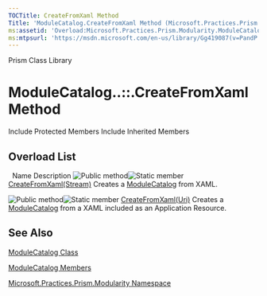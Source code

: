 ```yaml
---
TOCTitle: CreateFromXaml Method
Title: 'ModuleCatalog.CreateFromXaml Method (Microsoft.Practices.Prism.Modularity)'
ms:assetid: 'Overload:Microsoft.Practices.Prism.Modularity.ModuleCatalog.CreateFromXaml'
ms:mtpsurl: 'https://msdn.microsoft.com/en-us/library/Gg419087(v=PandP.50)'
---
```


Prism Class Library

ModuleCatalog..::.CreateFromXaml Method
=======================================

Include Protected Members
Include Inherited Members

Overload List
-------------

<span id="overloadMembersTableToggle"></span>
 
Name
Description
![](https://msdn.microsoft.com/en-us/Gg419087.pubmethod(en-us,PandP.50).gif "Public method")![](https://msdn.microsoft.com/en-us/Gg419087.static(en-us,PandP.50).gif "Static member")
[CreateFromXaml(Stream)](https://msdn.microsoft.com/m:microsoft.practices.prism.modularity.modulecatalog.createfromxaml(system.io.stream))
Creates a [ModuleCatalog](https://msdn.microsoft.com/t:microsoft.practices.prism.modularity.modulecatalog) from XAML.

![](https://msdn.microsoft.com/en-us/Gg419087.pubmethod(en-us,PandP.50).gif "Public method")![](https://msdn.microsoft.com/en-us/Gg419087.static(en-us,PandP.50).gif "Static member")
[CreateFromXaml(Uri)](https://msdn.microsoft.com/m:microsoft.practices.prism.modularity.modulecatalog.createfromxaml(system.uri))
Creates a [ModuleCatalog](https://msdn.microsoft.com/t:microsoft.practices.prism.modularity.modulecatalog) from a XAML included as an Application Resource.

See Also
--------

<span id="seeAlsoToggle"></span>
[ModuleCatalog Class](https://msdn.microsoft.com/t:microsoft.practices.prism.modularity.modulecatalog)

[ModuleCatalog Members](https://msdn.microsoft.com/allmembers.t:microsoft.practices.prism.modularity.modulecatalog)

[Microsoft.Practices.Prism.Modularity Namespace](https://msdn.microsoft.com/n:microsoft.practices.prism.modularity)
